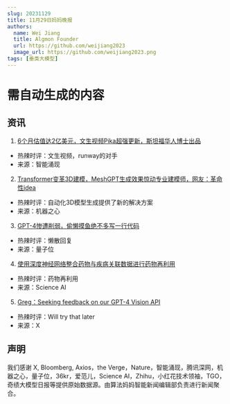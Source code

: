 ```yaml
---
slug: 20231129
title: 11月29日妈妈晚报
authors:
  name: Wei Jiang
  title: Algmon Founder
  url: https://github.com/weijiang2023
  image_url: https://github.com/weijiang2023.png
tags: [垂类大模型]
---
```


# 需自动生成的内容
## 资讯

1. [6个月估值达2亿美元，文生视频Pika超强更新，斯坦福华人博士出品](https://mp.weixin.qq.com/s/uDo5OhDwxjEsQ9QHu-p6HA)
* 热辣时评：文生视频，runway的对手
* 来源：智能涌现

2. [Transformer变革3D建模，MeshGPT生成效果惊动专业建模师，网友：革命性idea](https://mp.weixin.qq.com/s/JZAvbgF--6_RbqnuQsYq9w)
* 热辣时评：自动化3D模型生成提供了新的解决方案
* 来源：机器之心

3. [GPT-4惨遭削弱，偷懒摸鱼绝不多写一行代码](https://mp.weixin.qq.com/s/4aGVHeQmtop0xLkqjrupWQ)
* 热辣时评：懒散回复
* 来源：量子位

4. [使用深度神经网络整合药物与疾病关联数据进行药物再利用](https://mp.weixin.qq.com/s/F9jIzLlt_cGlA1ZC7i-pwg)
* 热辣时评：药物再利用
* 来源：Science AI

5. [Greg：Seeking feedback on our GPT-4 Vision API](https://twitter.com/gdb/status/1729750474440499678)
* 热辣时评：Will try that later
* 来源：X


## 声明

我们感谢 X, Bloomberg, Axios，the Verge，Nature，智能涌现，腾讯深网，机器之心，量子位，36kr，爱范儿，Science AI，Zhihu，小红花技术领袖，TGO，奇绩大模型日报等提供原始数据源。由算法妈妈智能新闻编辑部负责进行新闻聚合。